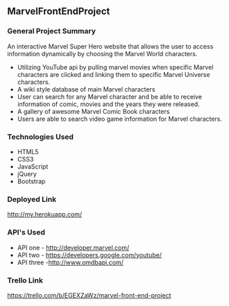 ## MarvelFrontEndProject

### General Project Summary

An interactive Marvel Super Hero website that allows the user to access information dynamically by choosing the Marvel World characters.
* Utilizing YouTube api by pulling marvel movies when specific Marvel characters are clicked and linking them to specific Marvel Universe characters. 
* A wiki style database of main Marvel characters
* User can search for any Marvel character and be able to receive information of comic, movies and the years they were released. 
* A gallery of awesome Marvel Comic Book characters
* Users are able to search video game information for Marvel characters.



### Technologies Used
* HTML5 
* CSS3 
* JavaScript 
* jQuery 
* Bootstrap 

### Deployed Link
http://my.herokuapp.com/

### API's Used
- API one - http://developer.marvel.com/
- API two - https://developers.google.com/youtube/
- API three -http://www.omdbapi.com/

### Trello Link
https://trello.com/b/EGEXZaWz/marvel-front-end-project

